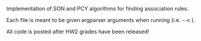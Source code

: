 Implementation of SON and PCY algorithms for finding association rules.

Each file is meant to be given argparser arguments when running (i.e. --c <case number>).

All code is posted after HW2 grades have been released!
